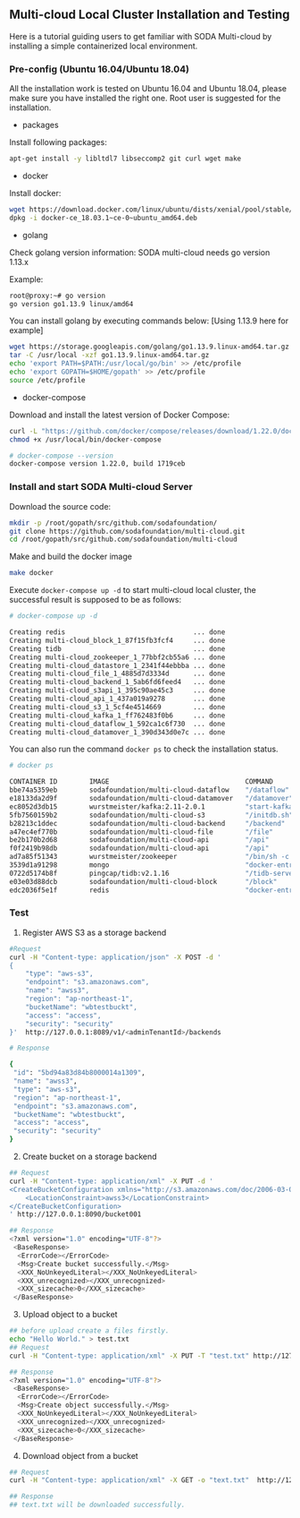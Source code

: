 ## Multi-cloud Local Cluster Installation and Testing
Here is a tutorial guiding users to get familiar with SODA Multi-cloud by installing a simple containerized local environment.

### Pre-config (Ubuntu 16.04/Ubuntu 18.04)
All the installation work is tested on Ubuntu 16.04 and Ubuntu 18.04, please make sure you have installed the right one. Root user is suggested for the installation.

* packages

Install following packages:
```bash
apt-get install -y libltdl7 libseccomp2 git curl wget make
```

* docker

Install docker:
```bash
wget https://download.docker.com/linux/ubuntu/dists/xenial/pool/stable/amd64/docker-ce_18.03.1~ce-0~ubuntu_amd64.deb
dpkg -i docker-ce_18.03.1~ce-0~ubuntu_amd64.deb 
```
* golang

Check golang version information:
SODA multi-cloud needs go version 1.13.x

Example:
```bash
root@proxy:~# go version
go version go1.13.9 linux/amd64
```
You can install golang by executing commands below:
[Using 1.13.9 here for example]
```bash
wget https://storage.googleapis.com/golang/go1.13.9.linux-amd64.tar.gz
tar -C /usr/local -xzf go1.13.9.linux-amd64.tar.gz
echo 'export PATH=$PATH:/usr/local/go/bin' >> /etc/profile
echo 'export GOPATH=$HOME/gopath' >> /etc/profile
source /etc/profile
```
* docker-compose

Download and install the latest version of Docker Compose:
```bash
curl -L "https://github.com/docker/compose/releases/download/1.22.0/docker-compose-$(uname -s)-$(uname -m)" -o /usr/local/bin/docker-compose
chmod +x /usr/local/bin/docker-compose

# docker-compose --version
docker-compose version 1.22.0, build 1719ceb
```

### Install and start SODA Multi-cloud Server
Download the source code:
```bash
mkdir -p /root/gopath/src/github.com/sodafoundation/
git clone https://github.com/sodafoundation/multi-cloud.git
cd /root/gopath/src/github.com/sodafoundation/multi-cloud
```

Make and build the docker image
```bash
make docker
```

Execute `docker-compose up -d` to start multi-cloud local cluster, the successful result is supposed to be as follows: 
```bash
# docker-compose up -d

Creating redis                                ... done
Creating multi-cloud_block_1_87f15fb3fcf4     ... done
Creating tidb                                 ... done
Creating multi-cloud_zookeeper_1_77bbf2cb55a6 ... done
Creating multi-cloud_datastore_1_2341f44ebbba ... done
Creating multi-cloud_file_1_4885d7d3334d      ... done
Creating multi-cloud_backend_1_5ab6fd6feed4   ... done
Creating multi-cloud_s3api_1_395c90ae45c3     ... done
Creating multi-cloud_api_1_437a019a9278       ... done
Creating multi-cloud_s3_1_5cf4e4514669        ... done
Creating multi-cloud_kafka_1_ff762483f0b6     ... done
Creating multi-cloud_dataflow_1_592ca1c6f730  ... done
Creating multi-cloud_datamover_1_390d343d0e7c ... done
```

You can also run the command `docker ps` to check the installation status.
```bash
# docker ps

CONTAINER ID        IMAGE                                  COMMAND                  CREATED             STATUS              PORTS                                                NAMES
bbe74a5359eb        sodafoundation/multi-cloud-dataflow    "/dataflow"              40 seconds ago      Up 39 seconds                                                            multi-cloud_dataflow_1_8ce4de44c4a7
e18133da2d9f        sodafoundation/multi-cloud-datamover   "/datamover"             40 seconds ago      Up 39 seconds                                                            multi-cloud_datamover_1_1ae5af80e61f
ec8052d3db15        wurstmeister/kafka:2.11-2.0.1          "start-kafka.sh"         41 seconds ago      Up 39 seconds       0.0.0.0:9092->9092/tcp                               multi-cloud_kafka_1_74c5e392fd7d
5fb7560159b2        sodafoundation/multi-cloud-s3          "/initdb.sh"             41 seconds ago      Up 40 seconds                                                            multi-cloud_s3_1_59cd2512722b
b28213c1ddec        sodafoundation/multi-cloud-backend     "/backend"               42 seconds ago      Up 39 seconds                                                            multi-cloud_backend_1_a67a449c92a5
a47ec4ef770b        sodafoundation/multi-cloud-file        "/file"                  42 seconds ago      Up 40 seconds                                                            multi-cloud_file_1_cd84c1c9dad3
be2b170b2d68        sodafoundation/multi-cloud-api         "/api"                   42 seconds ago      Up 41 seconds       0.0.0.0:8090->8090/tcp                               multi-cloud_s3api_1_4698613dfd2e
f0f2419b98db        sodafoundation/multi-cloud-api         "/api"                   42 seconds ago      Up 41 seconds       0.0.0.0:8089->8089/tcp                               multi-cloud_api_1_aacf7b9a5141
ad7a85f51343        wurstmeister/zookeeper                 "/bin/sh -c '/usr/sb…"   42 seconds ago      Up 41 seconds       22/tcp, 2888/tcp, 3888/tcp, 0.0.0.0:2181->2181/tcp   multi-cloud_zookeeper_1_68df196d327a
3539d1a91298        mongo                                  "docker-entrypoint.s…"   42 seconds ago      Up 41 seconds       0.0.0.0:27017->27017/tcp                             multi-cloud_datastore_1_a2f8fb0deb9d
0722d5174b8f        pingcap/tidb:v2.1.16                   "/tidb-server --stor…"   42 seconds ago      Up 41 seconds       0.0.0.0:4000->4000/tcp, 0.0.0.0:10080->10080/tcp     tidb
e03e03d88dcb        sodafoundation/multi-cloud-block       "/block"                 42 seconds ago      Up 40 seconds                                                            multi-cloud_block_1_7adafa5c5b8d
edc2036f5e1f        redis                                  "docker-entrypoint.s…"   42 seconds ago      Up 41 seconds       0.0.0.0:6379->6379/tcp                               redis
```

### Test

1. Register AWS S3 as a storage backend
```bash
#Request
curl -H "Content-type: application/json" -X POST -d '
{
    "type": "aws-s3", 
    "endpoint": "s3.amazonaws.com", 
    "name": "awss3", 
    "region": "ap-northeast-1", 
    "bucketName": "wbtestbuckt", 
    "access": "access", 
    "security": "security"
}'  http://127.0.0.1:8089/v1/<adminTenantId>/backends

# Response

{
 "id": "5bd94a83d84b8000014a1309",
 "name": "awss3",
 "type": "aws-s3",
 "region": "ap-northeast-1",
 "endpoint": "s3.amazonaws.com",
 "bucketName": "wbtestbuckt",
 "access": "access",
 "security": "security"
}
```

2. Create bucket on a storage backend
```bash
## Request
curl -H "Content-type: application/xml" -X PUT -d '
<CreateBucketConfiguration xmlns="http://s3.amazonaws.com/doc/2006-03-01/">
    <LocationConstraint>awss3</LocationConstraint>
</CreateBucketConfiguration>
' http://127.0.0.1:8090/bucket001

## Response
<?xml version="1.0" encoding="UTF-8"?>
 <BaseResponse>
  <ErrorCode></ErrorCode>
  <Msg>Create bucket successfully.</Msg>
  <XXX_NoUnkeyedLiteral></XXX_NoUnkeyedLiteral>
  <XXX_unrecognized></XXX_unrecognized>
  <XXX_sizecache>0</XXX_sizecache>
 </BaseResponse>
```

3. Upload object to a bucket
```bash
## before upload create a files firstly.
echo "Hello World." > test.txt
## Request
curl -H "Content-type: application/xml" -X PUT -T "test.txt" http://127.0.0.1:8090/bucket001/test.txt

## Response
<?xml version="1.0" encoding="UTF-8"?>
 <BaseResponse>
  <ErrorCode></ErrorCode>
  <Msg>Create object successfully.</Msg>
  <XXX_NoUnkeyedLiteral></XXX_NoUnkeyedLiteral>
  <XXX_unrecognized></XXX_unrecognized>
  <XXX_sizecache>0</XXX_sizecache>
 </BaseResponse>
```

4. Download object from a bucket
```bash
## Request
curl -H "Content-type: application/xml" -X GET -o "text.txt"  http://127.0.0.1:8090/bucket001/test.txt

## Response
## text.txt will be downloaded successfully.
```
